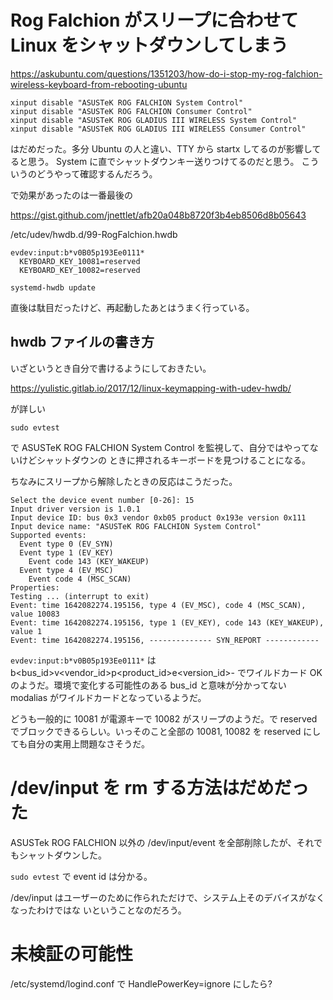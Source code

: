 # Rog Falchion がスリープに合わせて Linux をシャットダウンしてしまう

https://askubuntu.com/questions/1351203/how-do-i-stop-my-rog-falchion-wireless-keyboard-from-rebooting-ubuntu

```
xinput disable "ASUSTeK ROG FALCHION System Control"
xinput disable "ASUSTeK ROG FALCHION Consumer Control"
xinput disable "ASUSTeK ROG GLADIUS III WIRELESS System Control"
xinput disable "ASUSTeK ROG GLADIUS III WIRELESS Consumer Control"
```

はだめだった。多分 Ubuntu の人と違い、TTY から startx してるのが影響してると思う。
System に直でシャットダウンキー送りつけてるのだと思う。
こういうのどうやって確認するんだろう。

で効果があったのは一番最後の

https://gist.github.com/jnettlet/afb20a048b8720f3b4eb8506d8b05643

/etc/udev/hwdb.d/99-RogFalchion.hwdb

```
evdev:input:b*v0B05p193Ee0111*
  KEYBOARD_KEY_10081=reserved
  KEYBOARD_KEY_10082=reserved
```

```
systemd-hwdb update
```

直後は駄目だったけど、再起動したあとはうまく行っている。

## hwdb ファイルの書き方

いざというとき自分で書けるようにしておきたい。
	
https://yulistic.gitlab.io/2017/12/linux-keymapping-with-udev-hwdb/

が詳しい

```
sudo evtest
```

で ASUSTeK ROG FALCHION System Control を監視して、自分ではやってないけどシャットダウンの
ときに押されるキーボードを見つけることになる。

ちなみにスリープから解除したときの反応はこうだった。
```
Select the device event number [0-26]: 15
Input driver version is 1.0.1
Input device ID: bus 0x3 vendor 0xb05 product 0x193e version 0x111
Input device name: "ASUSTeK ROG FALCHION System Control"
Supported events:
  Event type 0 (EV_SYN)
  Event type 1 (EV_KEY)
    Event code 143 (KEY_WAKEUP)
  Event type 4 (EV_MSC)
    Event code 4 (MSC_SCAN)
Properties:
Testing ... (interrupt to exit)
Event: time 1642082274.195156, type 4 (EV_MSC), code 4 (MSC_SCAN), value 10083
Event: time 1642082274.195156, type 1 (EV_KEY), code 143 (KEY_WAKEUP), value 1
Event: time 1642082274.195156, -------------- SYN_REPORT ------------
```

``evdev:input:b*v0B05p193Ee0111*`` は b<bus_id>v<vendor_id>p<product_id>e<version_id>-<modalias> でワイルドカード OK のようだ。環境で変化する可能性のある bus_id と意味が分かってない modalias がワイルドカードとなっているようだ。 

どうも一般的に 10081 が電源キーで 10082 がスリープのようだ。で reserved でブロックできるらしい。いっそのこと全部の 10081, 10082 を reserved にしても自分の実用上問題なさそうだ。

# /dev/input を rm する方法はだめだった

ASUSTek ROG FALCHION 以外の /dev/input/event を全部削除したが、それでもシャットダウンした。

``sudo evtest`` で event id は分かる。

/dev/input はユーザーのために作られただけで、システム上そのデバイスがなくなったわけではな
いということなのだろう。

# 未検証の可能性

/etc/systemd/logind.conf で HandlePowerKey=ignore にしたら?

<!-- vim: set tw=90 filetype=markdown : -->

